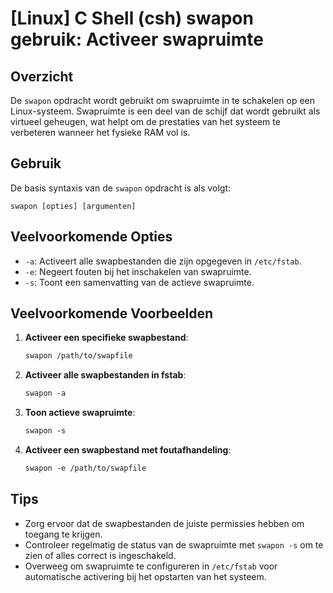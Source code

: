 # [Linux] C Shell (csh) swapon gebruik: Activeer swapruimte

## Overzicht
De `swapon` opdracht wordt gebruikt om swapruimte in te schakelen op een Linux-systeem. Swapruimte is een deel van de schijf dat wordt gebruikt als virtueel geheugen, wat helpt om de prestaties van het systeem te verbeteren wanneer het fysieke RAM vol is.

## Gebruik
De basis syntaxis van de `swapon` opdracht is als volgt:

```
swapon [opties] [argumenten]
```

## Veelvoorkomende Opties
- `-a`: Activeert alle swapbestanden die zijn opgegeven in `/etc/fstab`.
- `-e`: Negeert fouten bij het inschakelen van swapruimte.
- `-s`: Toont een samenvatting van de actieve swapruimte.

## Veelvoorkomende Voorbeelden

1. **Activeer een specifieke swapbestand**:
   ```csh
   swapon /path/to/swapfile
   ```

2. **Activeer alle swapbestanden in fstab**:
   ```csh
   swapon -a
   ```

3. **Toon actieve swapruimte**:
   ```csh
   swapon -s
   ```

4. **Activeer een swapbestand met foutafhandeling**:
   ```csh
   swapon -e /path/to/swapfile
   ```

## Tips
- Zorg ervoor dat de swapbestanden de juiste permissies hebben om toegang te krijgen.
- Controleer regelmatig de status van de swapruimte met `swapon -s` om te zien of alles correct is ingeschakeld.
- Overweeg om swapruimte te configureren in `/etc/fstab` voor automatische activering bij het opstarten van het systeem.